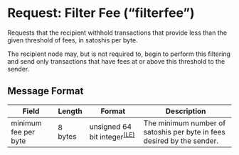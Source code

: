 # Request: Filter Fee (“filterfee”)

Requests that the recipient withhold transactions that provide less than the given threshold of fees, in satoshis per byte.

The recipient node may, but is not required to, begin to perform this filtering and send only transactions that have fees at or above this threshold to the sender.

## Message Format

| Field | Length | Format | Description |  
|--|--|--|--|
|  minimum fee per byte  | 8 bytes | unsigned 64 bit integer<sup>[(LE)](/protocol/misc/endian/little)</sup> | The minimum number of satoshis per byte in fees desired by the sender.